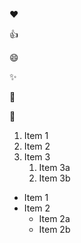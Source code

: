  :heart:
 
 :+1:
 
 :smile:
 
 :sparkles:
 
 :tada:
 
 :palm_tree:
 
1. Item 1
2. Item 2
3. Item 3
   1. Item 3a
   2. Item 3b

* Item 1
* Item 2
  * Item 2a
  * Item 2b
 
 
